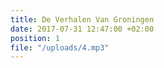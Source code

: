 ```yaml
---
title: De Verhalen Van Groningen
date: 2017-07-31 12:47:00 +02:00
position: 1
file: "/uploads/4.mp3"
---
```

